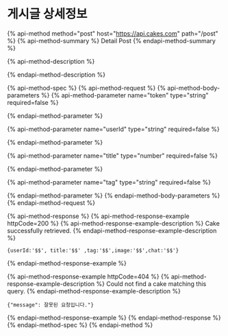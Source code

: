 # 게시글 상세정보

{% api-method method="post" host="https://api.cakes.com" path="/post" %}
{% api-method-summary %}
Detail Post
{% endapi-method-summary %}

{% api-method-description %}

{% endapi-method-description %}

{% api-method-spec %}
{% api-method-request %}
{% api-method-body-parameters %}
{% api-method-parameter name="token" type="string" required=false %}

{% endapi-method-parameter %}

{% api-method-parameter name="userId" type="string" required=false %}

{% endapi-method-parameter %}

{% api-method-parameter name="title" type="number" required=false %}

{% endapi-method-parameter %}

{% api-method-parameter name="tag" type="string" required=false %}

{% endapi-method-parameter %}
{% endapi-method-body-parameters %}
{% endapi-method-request %}

{% api-method-response %}
{% api-method-response-example httpCode=200 %}
{% api-method-response-example-description %}
Cake successfully retrieved.
{% endapi-method-response-example-description %}

```
{userId:'$$', title:'$$' ,tag:'$$',image:'$$',chat:'$$'}
```
{% endapi-method-response-example %}

{% api-method-response-example httpCode=404 %}
{% api-method-response-example-description %}
Could not find a cake matching this query.
{% endapi-method-response-example-description %}

```
{"message": 잘못된 요청입니다."}
```
{% endapi-method-response-example %}
{% endapi-method-response %}
{% endapi-method-spec %}
{% endapi-method %}



